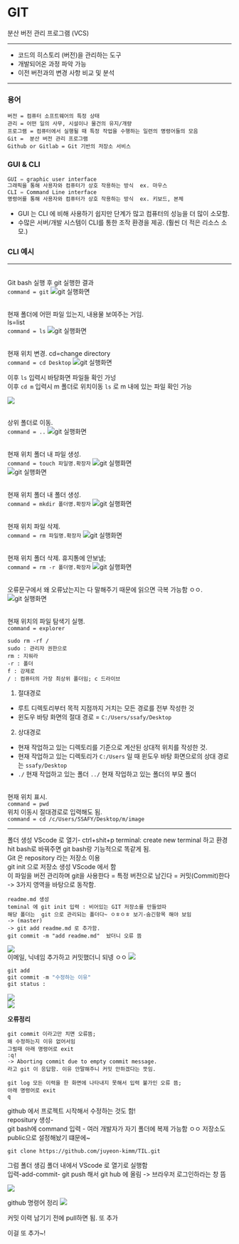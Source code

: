 # **GIT** 
분산 버전 관리 프로그램  (VCS)
*** 
- 코드의 히스토리 (버전)을 관리하는 도구
- 개발되어온 과정 파악 가능
- 이전 버전과의 변경 사항 비교 및 분석
---

<!-- 말로 풀자면,, 추가/수정/삭제에 의한 여러 버전이 생김-> 변경사항 & 최종본만 저장하는 도구가 git임. 즉 어떤 변경 사항이 있엇는지 대신 기록함. 변경사항 기준으로 프로그램 관리해주는 툴임. 소스코드가 변경된 이력을 쉽게 확인할 수 있음. <br> -->
<!-- git 은 분산버전관리가 가능하게 하는 프로그램이며,  github, gitlab은 저장소( 저장 서비스)임. -->
### **용어** 
    버전 = 컴퓨터 소프트웨어의 특정 상태  
    관리 = 어떤 일의 사무, 시설이나 물건의 유지/개량  
    프로그램 = 컴퓨터에서 실행될 때 특정 작업을 수행하는 일련의 명령어들의 모음 
    Git =  분산 버전 관리 프로그램
    Github or Gitlab = Git 기반의 저장소 서비스
### **GUI & CLI**
```PYTHON
GUI = graphic user interface
그래픽을 통해 사용자와 컴퓨터가 상호 작용하는 방식  ex. 마우스   
CLI = Command Line interface
명령어를 통해 사용자와 컴퓨터가 상호 작용하는 방식  ex. 키보드, 본체  
```
- GUI 는 CLI 에 비해 사용하기 쉽지만 단계가 많고 컴퓨터의 성능을 더 많이 소모함.  
- 수많은 서버/개발 시스템이 CLI를 통한 조작 환경을 제공. (훨씬 더 적은 리소스 소모.)

### CLI 예시
--- 
<br> Git bash 실행 후 git 실행한 결과  
`command = git`
![git 실행화면](git/1.png)  

<br> 현재 폴더에 어떤 파일 있는지, 내용물 보여주는 거임.  
ls=list  
`command = ls`
![git 실행화면](git/2.png)  
 
 <br> 현재 위치 변경.
 cd=change directory  
`command = cd Desktop`
![git 실행화면](git/3.png)  

이후 `ls` 입력시 바탕화면 파일들 확인 가넝  
이후 `cd m` 입력시 m 폴더로 위치이동
`ls` 로 m 내에 있는 파일 확인 가능

![](git/4.png) 

<br> 상위 폴더로 이동.   
`command = ..`
![git 실행화면](git/5.png)  

<br> 현재 위치 폴더 내 파일 생성.   
`command = touch 파일명.확장자`
![git 실행화면](git/6.png)  
![git 실행화면](git/6_2.png)  

<br> 현재 위치 폴더 내 폴더 생성.   
`command = mkdir 폴더명.확장자`
![git 실행화면](git/7.png)  

<br> 현재 위치 파일 삭제.   
`command = rm 파일명.확장자`
![git 실행화면](git/8.png)  

<br> 현재 위치 폴더 삭제. 휴지통에 안보냄;   
`command = rm -r 폴더명.확장자`
![git 실행화면](git/9.png)  

<br> 오류문구에서 왜 오류났는지는 다 말해주기 때문에 읽으면 극복 가능함 ㅇㅇ.   
![git 실행화면](git/10.png)  

<br> 현재 위치의 파일 탐색기 실행.   
`command = explorer`

```
sudo rm -rf /
sudo : 관리자 권한으로 
rm : 지워라 
-r : 폴더 
f : 강제로 
/ : 컴퓨터의 가장 최상위 폴더임; c 드라이브
```   

1. 절대경로
- 루트 디렉토리부터 목적 지점까지 거치는 모든 경로를 전부 작성한 것 
- 윈도우 바탕 화면의 절대 경로 = `C:/Users/ssafy/Desktop`
2. 상대경로
- 현재 작업하고 있는 디렉토리를 기준으로 계산된 상대적 위치를 작성한 것. 
- 현재 작업하고 있는 디렉토리가 `C:/Users` 일 때 윈도우 바탕 화면으로의 상대 경로는 `ssafy/Desktop`
- `./` 현재 작업하고 있는 폴더  `../` 현재 작업하고 있는 폴더의 부모 폴더

<br> 현재 위치 표시.   
`command = pwd`
<br> 위치 이동시 절대경로로 입력해도 됨.   
`command = cd /c/Users/SSAFY/Desktop/m/image`

---

폴더 생성
VScode 로 열기- ctrl+shit+p terminal: create new terminal 하고 환경 hit bash로 바꿔주면 git bash랑 기능적으로 똑같게 됨.  
Git 은 repository 라는 저장소 이용  
git init 으로 저장소 생성
VScode 에서 함  
이 파일을 버전 관리하며 git을 사용한다 = 특정 버전으로 남긴다 = 커밋(Commit)한다  
-> 3가지 영역을 바탕으로 동작함. 
```
readme.md 생성
teminal 에 git init 입력 : 비어있는 GIT 저장소를 만들었따
해당 폴더는  git 으로 관리되는 폴더다~ ㅇㅎㅇㅎ 보기-숨긴항목 해야 보임
-> (master) 
-> git add readme.md 로 추가함. 
git commit -m "add readme.md"  놨더니 오류 뜸
```
![](git/11.png)  
이메일, 닉네임 추가하고 커밋했더니 되넹 ㅇㅇ
![](git/13.png)  

```python
git add
git commit -m "수정하는 이유"
git status : 
```

![](git/14.png)  
![](git/15.png)  

**오류정리**
```
git commit 이라고만 치면 오류뜸; 
왜 수정하는지 이유 없어서임 
그럴때 아래 명령어로 exit 
:q!
-> Aborting commit due to empty commit message.
라고 git 이 응답함. 이유 안말해주니 커밋 안하겠다는 뜻임.
```
```
git log 모든 이력을 한 화면에 나타내지 못해서 입력 불가인 오류 뜸; 
아래 명령어로 exit 
q
```

github 에서 프로젝트 시작해서 수정하는 것도 함!  
repositury 생성-  
git bash에 command 입력 - 여러 개발자가 자기 폴더에 복제 가능함 ㅇㅇ 저장소도 public으로 설정해놨기 떄문에~
```
git clone https://github.com/juyeon-kimm/TIL.git 
```
그럼 폴더 생김 폴더 내에서 VScode 로 열기로 실행함  
입력-add-commit-
git push 해서 git hub 에 올림  -> 브라우저 로그인하라는 창 뜸

![](git/17.png)

github 명령어 정리
![](git/16.png)  

커밋 이력 남기기 전에 pull하면 됨.
또 추가

이걸 또 추가~!
